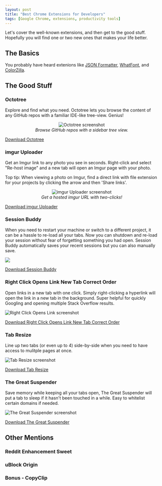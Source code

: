 ```yaml
---
layout: post
title: "Best Chrome Extensions for Developers"
tags: [Google Chrome, extensions, productivity tools]
---
```


Let's cover the well-known extensions, and then get to the good stuff. Hopefully you will find one or two new ones that makes your life better.

## The Basics

You probably have heard extenions like <a href="https://chrome.google.com/webstore/detail/json-formatter/bcjindcccaagfpapjjmafapmmgkkhgoa?hl=en" target="_blank">JSON Formatter</a>, <a href="https://chrome.google.com/webstore/detail/whatfont/jabopobgcpjmedljpbcaablpmlmfcogm?hl=en" target="_blank">WhatFont</a>, and <a href="https://chrome.google.com/webstore/detail/colorzilla/bhlhnicpbhignbdhedgjhgdocnmhomnp?hl=en" target="_blank">ColorZilla</a>.


## The Good Stuff

### Octotree

Explore and find what you need. Octotree lets you browse the content of any GitHub repos with a familiar IDE-like tree-view. Genius!

<p align="center">
  <img src="https://i.imgur.com/fOHbGbx.jpg" alt="Octotree screenshot"> <br>
  <i>Browse GitHub repos with a sidebar tree view.</i>
</p>

<a href="https://chrome.google.com/webstore/detail/octotree/bkhaagjahfmjljalopjnoealnfndnagc" target="_blank">Download Octotree</a>


### imgur Uploader

Get an Imgur link to any photo you see in seconds. Right-click and select "Re-host image" and a new tab will open an Imgur page with your photo.

Top tip: When viewing a photo on Imgur, find a direct link with file extension for your projects by clicking the arrow and then 'Share links'.

<p align="center">
  <img src="https://i.imgur.com/QeoqWGk.jpg" alt="imgur Uploader screenshot"> <br>
  <i>Get a hosted imgur URL with two-clicks!</i>
</p>

<a href="https://chrome.google.com/webstore/detail/imgur-uploader/lcpkicdemehhmkjolekhlglljnkggfcf?hl=en" target="_blank">Download imgur Uploader</a>


### Session Buddy

When you need to restart your machine or switch to a different project, it can be a hassle to re-load all your tabs. Now you can shutdown and re-load your session  without fear of forgetting something you had open. Session Buddy automatically saves your recent sessions but you can also manually save.

<img src="https://i.imgur.com/5HsLW1M.png">

<a href="https://chrome.google.com/webstore/detail/session-buddy/edacconmaakjimmfgnblocblbcdcpbko?hl=en" target="_blank">Download Session Buddy</a>



### Right Click Opens Link New Tab Correct Order

Open links in a new tab with one click. Simply right-clicking a hyperlink will open the link in a new tab in the background. Super helpful for quickly Googling and opening multiple Stack Overflow results.

<img src="https://i.imgur.com/7VCuLZt.png" alt="Right Click Opens Link screenshot">

<a href="https://chrome.google.com/webstore/detail/right-click-opens-link-ne/mhjkeimpgjokbjmioglhlngefbddppnn?hl=en" target="_blank">Download Right Click Opens Link New Tab Correct Order</a>



### Tab Resize

Line up two tabs (or even up to 4) side-by-side when you need to have access to mulitple pages at once.

<img src="https://i.imgur.com/gQZPWR9.png" alt="Tab Resize screenshot">

<a href="https://chrome.google.com/webstore/detail/tab-resize-split-screen-l/bkpenclhmiealbebdopglffmfdiilejc?hl=en-US" target="_blank">Download Tab Resize</a>



### The Great Suspender

Save memory while keeping all your tabs open, The Great Suspender will put a tab to sleep if it hasn't been touched in a while. Easy to whitelist certain domains if needed.

<img src="https://i.imgur.com/BJ9m3R1.jpg" alt="The Great Suspender screenshot">

<a href="https://chrome.google.com/webstore/detail/the-great-suspender/klbibkeccnjlkjkiokjodocebajanakg?hl=en" target="_blank">Download The Great Suspender</a>





## Other Mentions

### Reddit Enhancement Sweet

### uBlock Origin

### Bonus - CopyClip
